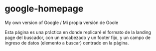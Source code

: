 # google-homepage
My own version of Google / Mi propia versión de Goole

Esta página es una práctica en donde replicaré el formato de la landing page del buscador, con un encabezado y un footer fijo, y un campo de ingreso de datos (elemento a buscar) centrado en la página.
